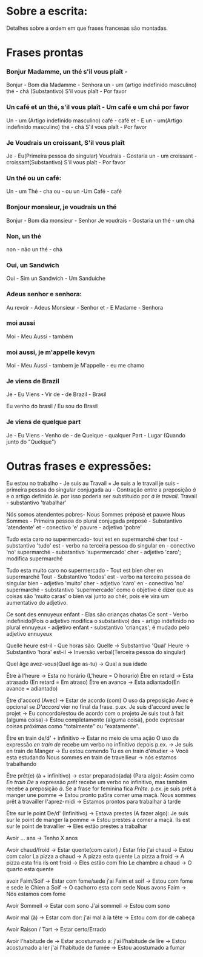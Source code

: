 # Sobre a escrita:

Detalhes sobre a ordem em que frases francesas são montadas.
# Frases prontas

### Bonjur Madamme, un thé s'il vous plaît -

Bonjur - Bom dia
Madamme - Senhora
un - um (artigo indefinido masculino)
thé - chá (Substantivo)
S'il vous plaît - Por favor

### Un café et un thé, s'il vous plaît - Um café e um chá por favor

Un - um (Artigo indefinido masculino)
café - café
et - E
un - um(Artigo indefinido masculino)
thé - chá
S'il vous plaît - Por favor

### Je Voudrais un croissant, S'il vous plaît

Je  - Eu(Primeira pessoa do singular)
Voudrais - Gostaria
un - um
croissant - croissant(Substantivo)
S'il vous plaît - Por favor

### Un thé ou un café:

Un - um
Thé - cha
ou - ou
un -Um
Café - café

### Bonjour monsieur, je voudrais un thé

Bonjur -  Bom dia
monsieur - Senhor
Je voudrais - Gostaria
un thé - um chá

### Non, un thé

non - não
un thé - chá

### Oui, un Sandwich

Oui - Sim
un Sandwich - Um Sanduiche

 
### Adeus senhor e senhora:

Au revoir - Adeus
Monsieur - Senhor
et - E
Madame - Senhora

### moi aussi

Moi - Meu
Aussi - também

### moi aussi, je m'appelle kevyn

Moi - Meu
Aussi - tambem
je M'appelle - eu me chamo 

### Je viens de Brazil

Je - Eu
Viens - Vir
de - de
Brazil - Brasil

Eu venho do brasil / Eu sou do Brasil

### Je viens de quelque part
Je - Eu
Viens - Venho
de - de 
Quelque - qualquer
Part - Lugar (Quando junto do "Quelque")

# Outras frases e expressões:

Eu estou no trabalho - Je suis au Travail = Je suis a le travail
	je suis - primeira pessoa do singular conjugada
	au - Contração entre a preposição *à* e o artigo definido *le*. por isso poderia ser substituído por *à le travail*. 
	Travail - substantivo 'trabalhar'

Nós somos atendentes pobres- Nous Sommes préposé et pauvre
	Nous Sommes - Primeira pessoa do plural conjugada
	préposé - Substantivo 'atendente'
	et - conectivo 'e'
	pauvre - adjetivo 'pobre'

Tudo esta caro no supermercado- tout est en supermarché cher
	tout - substantivo 'tudo'
	est - verbo na terceira pessoa do singular
	en - conectivo 'no'
	supermarché - substantivo 'supermercado'
	cher - adjetivo 'caro'; modifica supermarché

Tudo esta muito caro no supermercado - Tout est bien cher en supermarché
	Tout - Substantivo 'todos' 
	est - verbo na terceira pessoa do singular
	bien - adjetivo 'muito'
	cher - adjetivo 'caro'
	en - conectivo 'no'
	supermarché - substantivo 'supermercado'
	como o objetivo é dizer que as coisas são 'muito caras' o bien vai junto ao chér, pois ele vira um aumentativo do adjetivo.

Ce sont des ennuyeux enfant - Elas são crianças chatas
	Ce sont - Verbo indefinido(Pois o adjetivo modifica o substantivo)
	des - artigo indefinido no plural 
	ennuyeux - adjetivo
	enfant - substantivo 'crianças'; é mudado pelo adjetivo ennuyeux

Quelle heure est-il - Que horas são:
	Quelle -> Substantivo 'Qual'
	Heure -> Substantivo 'hora'
	est-il -> Inversão verbal(Terceira pessoa do singular)

Quel âge avez-vous(Quel âge as-tu) -> Qual a sua idade

Être à l'heure -> Esta no horário (L'heure = O horario)
Être en retard -> Esta atrasado (En retard = Em atraso)
Être en avance -> Esta adiantado(En avance = adiantado)

Être d'accord (Avec) -> Estar de acordo (com)
	O uso da preposição *Avec* é opcional se *D'accord* vier no final da frase.
	p.ex. Je suis d'accord avec le projet -> Eu concordo/estou de acordo com o projeto
	Je suis tout à fait (alguma coisa)-> Estou completamente (alguma coisa), pode expressar coisas próximas como "totalmente" ou "exatamente".

Être en train de/d' + infinitivo -> Estar no meio de uma ação
	O uso da expressão *en train de* recebe um verbo no infinitivo depois
	p.ex. -> Je suis en train de Manger -> Eu estou comendo
	Tu es en train d'étudier -> Você esta estudando
	Nous sommes en train de travellieur -> nós estamos trabalhando

Être prêt(e) (à + infinitivo) -> estar preparado(ada) (Para algo):
	Assim como *En train De* a expressão *prêt* recebe um verbo no infinitivo, mas também recebe a preposição *à*. Se a frase for feminina fica *Prête*.
	p.ex. je suis prêt á manger une pomme -> Estou pronto pa5ra comer uma maçã.
	Nous sommes prêt à travailler l'aprez-midi -> Estamos prontos para trabalhar á tarde

Être sur le point De/d' (Infinitivo) -> Estava prestes (A fazer algo):
	Je suis sur le point de manger la pomme -> Estou prestes a comer a maçã.
	Ils est sur le point de travallier -> Eles estão prestes a trabalhar

Avoir ... ans -> Tenho X anos

Avoir chaud/froid -> Estar quente(com calor) / Estar frio
	j'ai chaud -> Estou com calor
	La pizza a chaud -> A pizza esta quente
	La pizza a froid -> A pizza esta fria
	ils ont froid -> Eles estão com frio
	Le chambre a chaud -> O quarto esta quente

avoir Faim/Soif -> Estar com fome/sede
	j'ai Faim et soif -> Estou com fome e sede
	le Chien a Soif -> O cachorro esta com sede
	Nous avons Faim -> Nós estamos com fome

Avoir Sommeil -> Estar com sono
	J'ai sommeil -> Estou com sono

Avoir mal (à) -> Estar com dor:
	j'ai mal à la tête -> Estou com dor de cabeça

Avoir Raison / Tort -> Estar certo/Errado

Avoir l'habitude de -> Estar acostumado a:
	j'ai l'habitude de lire -> Estou acostumado a ler
	j'ai l'habitude de fumée -> Estou acostumado a fumar